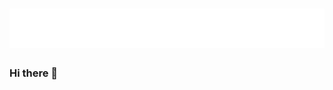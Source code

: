 <h1 align="center">
  <img src="https://raw.githubusercontent.com/HardRise/HardRise/master/name.svg" alt="Stepan Morozov" />
</h1>

### Hi there 👋

<!--
**HardRise/HardRise** is a ✨ _special_ ✨ repository because its `README.md` (this file) appears on your GitHub profile.

Here are some ideas to get you started:

- 🔭 I’m currently working on ...
- 🌱 I’m currently learning ...
- 👯 I’m looking to collaborate on ...
- 🤔 I’m looking for help with ...
- 💬 Ask me about ...
- 📫 How to reach me: ...
- 😄 Pronouns: ...
- ⚡ Fun fact: ...
-->
